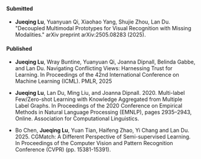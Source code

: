 #### Submitted

- <strong>Jueqing Lu</strong>, Yuanyuan Qi, Xiaohao Yang, Shujie Zhou, Lan Du. "Decoupled Multimodal Prototypes for Visual Recognition with Missing Modalities." arXiv preprint arXiv:2505.08283 (2025).

#### Published

- <strong>Jueqing Lu</strong>, Wray Buntine, Yuanyuan Qi, Joanna Dipnall, Belinda Gabbe, and
Lan Du. Navigating Conflicting Views: Harnessing Trust for Learning. In Proceedings
of the 42nd International Conference on Machine Learning (ICML). PMLR, 2025

- <strong>Jueqing Lu</strong>, Lan Du, Ming Liu, and Joanna Dipnall. 2020. Multi-label Few/Zero-shot Learning with Knowledge Aggregated from Multiple Label Graphs. In Proceedings of the 2020 Conference on Empirical Methods in Natural Language Processing (EMNLP), pages 2935–2943, Online. Association for Computational Linguistics.

- Bo Chen, <strong>Jueqing Lu</strong>, Yuan Tian, Haifeng Zhao, Yi Chang and Lan Du. 2025. CGMatch: A Different Perspective of Semi-supervised Learning. In Proceedings of the Computer Vision and Pattern Recognition Conference (CVPR) (pp. 15381-15391).